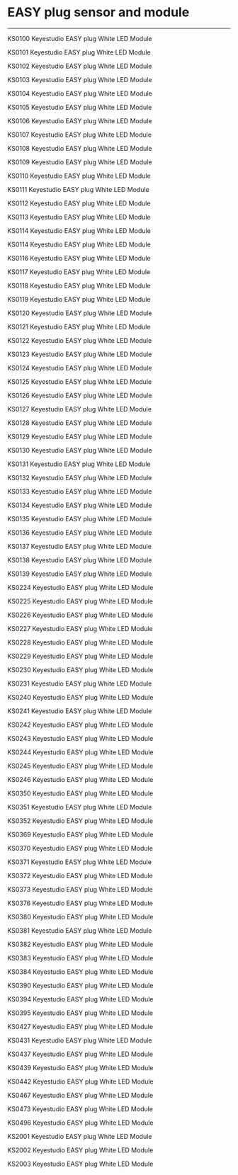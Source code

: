 # EASY plug sensor and module
---
 
KS0100 Keyestudio EASY plug White LED Module

KS0101 Keyestudio EASY plug White LED Module

KS0102 Keyestudio EASY plug White LED Module

KS0103 Keyestudio EASY plug White LED Module

KS0104 Keyestudio EASY plug White LED Module

KS0105 Keyestudio EASY plug White LED Module

KS0106 Keyestudio EASY plug White LED Module

KS0107 Keyestudio EASY plug White LED Module

KS0108 Keyestudio EASY plug White LED Module

KS0109 Keyestudio EASY plug White LED Module

KS0110 Keyestudio EASY plug White LED Module

KS0111 Keyestudio EASY plug White LED Module

KS0112 Keyestudio EASY plug White LED Module

KS0113 Keyestudio EASY plug White LED Module

KS0114 Keyestudio EASY plug White LED Module

KS0114 Keyestudio EASY plug White LED Module

KS0116 Keyestudio EASY plug White LED Module

KS0117 Keyestudio EASY plug White LED Module

KS0118 Keyestudio EASY plug White LED Module

KS0119 Keyestudio EASY plug White LED Module

KS0120 Keyestudio EASY plug White LED Module

KS0121 Keyestudio EASY plug White LED Module

KS0122 Keyestudio EASY plug White LED Module

KS0123 Keyestudio EASY plug White LED Module

KS0124 Keyestudio EASY plug White LED Module

KS0125 Keyestudio EASY plug White LED Module

KS0126 Keyestudio EASY plug White LED Module

KS0127 Keyestudio EASY plug White LED Module

KS0128 Keyestudio EASY plug White LED Module

KS0129 Keyestudio EASY plug White LED Module

KS0130 Keyestudio EASY plug White LED Module

KS0131 Keyestudio EASY plug White LED Module

KS0132 Keyestudio EASY plug White LED Module

KS0133 Keyestudio EASY plug White LED Module

KS0134 Keyestudio EASY plug White LED Module

KS0135 Keyestudio EASY plug White LED Module

KS0136 Keyestudio EASY plug White LED Module

KS0137 Keyestudio EASY plug White LED Module

KS0138 Keyestudio EASY plug White LED Module

KS0139 Keyestudio EASY plug White LED Module

KS0224 Keyestudio EASY plug White LED Module

KS0225 Keyestudio EASY plug White LED Module

KS0226 Keyestudio EASY plug White LED Module

KS0227 Keyestudio EASY plug White LED Module

KS0228 Keyestudio EASY plug White LED Module

KS0229 Keyestudio EASY plug White LED Module

KS0230 Keyestudio EASY plug White LED Module

KS0231 Keyestudio EASY plug White LED Module

KS0240 Keyestudio EASY plug White LED Module

KS0241 Keyestudio EASY plug White LED Module

KS0242 Keyestudio EASY plug White LED Module

KS0243 Keyestudio EASY plug White LED Module

KS0244 Keyestudio EASY plug White LED Module

KS0245 Keyestudio EASY plug White LED Module

KS0246 Keyestudio EASY plug White LED Module

KS0350 Keyestudio EASY plug White LED Module

KS0351 Keyestudio EASY plug White LED Module

KS0352 Keyestudio EASY plug White LED Module

KS0369 Keyestudio EASY plug White LED Module

KS0370 Keyestudio EASY plug White LED Module

KS0371 Keyestudio EASY plug White LED Module

KS0372 Keyestudio EASY plug White LED Module

KS0373 Keyestudio EASY plug White LED Module

KS0376 Keyestudio EASY plug White LED Module

KS0380 Keyestudio EASY plug White LED Module

KS0381 Keyestudio EASY plug White LED Module

KS0382 Keyestudio EASY plug White LED Module

KS0383 Keyestudio EASY plug White LED Module

KS0384 Keyestudio EASY plug White LED Module

KS0390 Keyestudio EASY plug White LED Module

KS0394 Keyestudio EASY plug White LED Module

KS0395 Keyestudio EASY plug White LED Module

KS0427 Keyestudio EASY plug White LED Module

KS0431 Keyestudio EASY plug White LED Module

KS0437 Keyestudio EASY plug White LED Module

KS0439 Keyestudio EASY plug White LED Module

KS0442 Keyestudio EASY plug White LED Module

KS0467 Keyestudio EASY plug White LED Module

KS0473 Keyestudio EASY plug White LED Module

KS0496 Keyestudio EASY plug White LED Module

KS2001 Keyestudio EASY plug White LED Module

KS2002 Keyestudio EASY plug White LED Module

KS2003 Keyestudio EASY plug White LED Module